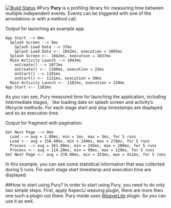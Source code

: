 [![Build Status](https://travis-ci.org/NikitaKozlov/Pury.svg?branch=master)](https://travis-ci.org/NikitaKozlov/Pury)
#Pury
**Pury** is a profiling library for measuring time between multiple independent events. Events can be triggered with one of the annotations or with a method call. 

Output for launching an example app:
```
App Start --> 0ms
  Splash Screen --> 5ms
    Splash Load Data --> 37ms
    Splash Load Data <-- 1042ms, execution = 1005ms
  Splash Screen <-- 1042ms, execution = 1037ms
  Main Activity Launch --> 1043ms 
    onCreate() --> 1077ms 
    onCreate() <-- 1100ms, execution = 23ms
    onStart() --> 1101ms 
    onStart() <-- 1131ms, execution = 30ms
  Main Activity Launch <-- 1182ms, execution = 139ms
App Start <-- 1182ms
```
As you can see, Pury measured time for launching the application, including intermediate stages, `
like loading data on splash screen and activity’s lifecycle methods. 
For each stage start and stop timestamps are displayed and so as execution time. 

Output for fragment with pagination:
```
Get Next Page --> 0ms
  Load --> avg = 1.80ms, min = 1ms, max = 3ms, for 5 runs
  Load <-- avg = 258.40ms, min = 244ms, max = 278ms, for 5 runs
  Process --> avg = 261.00ms, min = 245ms, max = 280ms, for 5 runs
  Process <-- avg = 114.20ms, min = 99ms, max = 129ms, for 5 runs
Get Next Page <-- avg = 378.80ms, min = 353ms, max = 411ms, for 5 runs
```
In this example, you can see some statistical information that was collected during 5 runs. For each stage start timestamp and execution time are displayed.

##How to start using Pury?
In order to start using Pury, you need to do only two simple steps. 
First, apply AspectJ weaving plugin, there are more then one such a plugin out there. 
Pury inside uses [WeaverLite](https://github.com/NikitaKozlov/WeaverLite) plugin.
So you can use it as well.

##